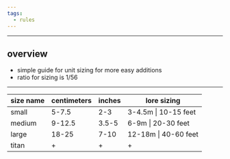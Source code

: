 ```yaml
---
tags:
  - rules
---
```

---

## overview

- simple guide for unit sizing for more easy additions
- ratio for sizing is 1/56 

--- 

| size name | centimeters | inches | lore sizing          |
| --------- | ----------- | ------ | -------------------- |
| small     | 5-7.5       | 2-3    | 3-4.5m \| 10-15 feet |
| medium    | 9-12.5      | 3.5-5  | 6-9m \| 20-30 feet   |
| large     | 18-25       | 7-10   | 12-18m \| 40-60 feet |
| titan     | +           | +      | +                    |
